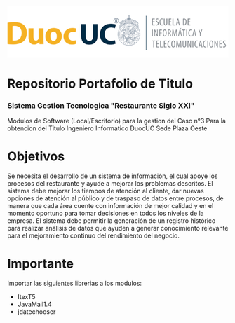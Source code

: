 <img src="/logo_summit_0 (1).png" alt="My cool logo"/>

#  Repositorio Portafolio de Titulo
### Sistema Gestion Tecnologica "Restaurante Siglo XXI"

Modulos de Software (Local/Escritorio) para la gestion del Caso n°3
Para la obtencion del Titulo Ingeniero Informatico DuocUC Sede Plaza Oeste

# Objetivos
Se necesita el desarrollo de un sistema de información, el cual apoye los procesos del restaurante
y ayude a mejorar los problemas descritos. El sistema debe mejorar los tiempos de atención al
cliente, dar nuevas opciones de atención al público y de traspaso de datos entre procesos, de
manera que cada área cuente con información de mejor calidad y en el momento oportuno para
tomar decisiones en todos los niveles de la empresa.
El sistema debe permitir la generación de un registro histórico para realizar análisis de datos que
ayuden a generar conocimiento relevante para el mejoramiento continuo del rendimiento del
negocio.

# Importante
Importar las siguientes librerias a los modulos:

* ItexT5
* JavaMail1.4
* jdatechooser

